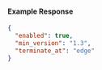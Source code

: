 <!-- Code generated for API Clients. DO NOT EDIT. -->
#### Example Response
```json
{
  "enabled": true,
  "min_version": "1.3",
  "terminate_at": "edge"
}
